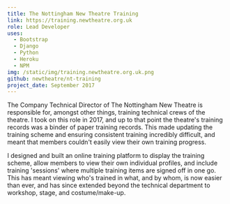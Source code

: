 ```yaml
---
title: The Nottingham New Theatre Training
link: https://training.newtheatre.org.uk
role: Lead Developer
uses:
  - Bootstrap
  - Django
  - Python 
  - Heroku 
  - NPM 
img: /static/img/training.newtheatre.org.uk.png
github: newtheatre/nt-training 
project_date: September 2017
--- 
```


The Company Technical Director of The Nottingham New Theatre is responsible for, amongst other things, training technical crews of the theatre. I took on this role in 2017, and up to that point the theatre's training records was a binder of paper training records. This made updating the training scheme and ensuring consistent training incredibly difficult, and meant that members couldn't easily view their own training progress.

I designed and built an online training platform to display the training scheme, allow members to view their own individual profiles, and include training 'sessions' where multiple training items are signed off in one go. This has meant viewing who's trained in what, and by whom, is now easier than ever, and has since extended beyond the technical department to workshop, stage, and costume/make-up.